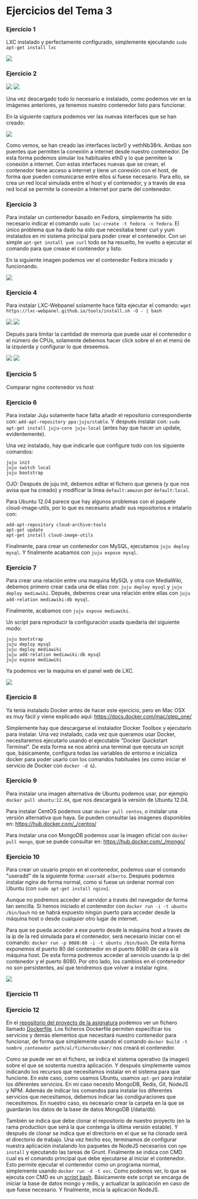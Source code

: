# Ejercicios del Tema 3

### Ejercicio 1

LXC instalado y perfectamente configurado, simplemente ejecutando `sudo apt-get install lxc`

![](http://imgur.com/1i7scES.png)


### Ejercicio 2

![](http://imgur.com/YsCkZoP.png)
![](http://imgur.com/WTRm24U.png)

Una vez descargado todo lo necesario e instalado, como podemos ver en la imágenes anteriores, ya tenemos nuestro contenedor listo para funcionar.

En la siguiente captura podemos ver las nuevas interfaces que se han creado:

![](http://imgur.com/W7FIZOw.png)

Como vemos, se han creado las interfaces lxcbr0 y vethNb38rk. Ambas son puentes que permiten la conexión a internet desde nuestro contenedor. De esta forma podemos simular los habituales eth0 y lo que permiten la conexión a internet. Con estas interfaces nuevas que se crean, el contenedor tiene acceso a internet y tiene un conexión con el host, de forma que pueden comunicarse entre ellos si fuese necesario. Para ello, se crea un red local simulada entre el host y el contenedor, y a través de esa red local se permite la conexión a Internet por parte del contenedor.


### Ejercicio 3

Para instalar un contenedor basado en Fedora, simplemente ha sido necesario indicar el comando `sudo lxc-create -t fedora -n fedora`. El único problema que ha dado ha sido que necesitaba tener curl y yum instalados en mi sistema principal para poder crear el contenedor. Con un simple `apt-get install yum curl` todo se ha resuelto, he vuelto a ejecutar el comando para que crease el contenedor y listo.

En la siguiente imagen podemos ver el contenedor Fedora iniciado y funcionando.

![](http://imgur.com/JjBtMSF.png)

### Ejercicio 4

Para instalar LXC-Webpanel solamente hace falta ejecutar el comando: `wget https://lxc-webpanel.github.io/tools/install.sh -O - | bash`

![](http://imgur.com/ePtX0IJ.png)
![](http://imgur.com/umg2z9e.png)

Depués para limitar la cantidad de memoria que puede usar el contenedor o el número de CPUs, solamente debemos hacer click sobre el en el menú de la izquierda y configurar lo que deseemos.

![](http://imgur.com/IOy3mCd.png)
![](http://imgur.com/Ga3jLxF.png)

### Ejercicio 5

Comparar nginx contenedor vs host


### Ejercicio 6

Para instalar Juju solamente hace falta añadir el repositorio correspondiente con: `add-apt-repository ppa:juju/stable`. Y después instalar con: `sudo apt-get install juju-core juju-local` (antes hay que hacer un update, evidentemente).

Una vez instalado, hay que indicarle que configure todo con los siguiente comandos:

```
juju initjuju switch localjuju bootstrap
```

OJO: Después de juju init, debemos editar el fichero que genera (y que nos avisa que ha creado) y modificar la linea `default:amazon` por `default:local`.

Para Ubuntu 12.04 parece que hay algunos problemas con el paquete cloud-image-utils, por lo que es necesario añadir sus repositorios e intalarlo con:
```
add-apt-repository cloud-archive:tools
apt-get update
apt-get install cloud-image-utils
```

Finalmente, para crear un contenedor con MySQL, ejecutamos `juju deploy mysql`. Y finalmente acabamos con  `juju expose mysql`.

### Ejercicio 7

Para crear una relación entre una maquina MySQL y otra con MediaWiki, debemos primero crear cada una de ellas con: `juju deploy mysql` y `juju deploy mediawiki`.
Depués, debemos crear una relación entre ellas con `juju add-relation mediawiki:db mysql`.

Finalmente, acabamos con `juju expose mediawiki`.

Un script para reproducir la configuración usada quedaría del siguiente modo:

```
juju bootstrap
juju deploy mysql
juju deploy mediawiki
juju add-relation mediawiki:db mysql
juju expose mediawiki
```

Ya podemos ver la maquina en el panel web de LXC.

![](http://i.imgur.com/CnGMvq2.png)


### Ejercicio 8

Ya tenía instalado Docker antes de hacer este ejercicio, pero en Mac OSX es muy fácil y viene explicado aquí: https://docs.docker.com/mac/step_one/

Simplemente hay que descargarse el instalador Docker Toolbox y ejecutarlo para instalar. Una vez instalado, cada vez que queramos usar Docker, necesitaremos ejecutarlo usando el ejecutable "Docker Quickstart Terminal". De esta forma se nos abrirá una terminal que ejecuta un script que, básicamente, configura todas las variables de entorno e inicializa docker para poder usarlo con los comandos habituales (es como iniciar el servicio de Docker con `docker -d &`).

### Ejercicio 9

Para instalar una imagen alternativa de Ubuntu podemos usar, por ejemplo `docker pull ubuntu:12.04`, que nos descargará la versión de Ubuntu 12.04.

Para instalar CentOS podemos usar `docker pull centos`, o instalar una versión alternativa que haya. Se pueden consultar las imágenes disponibles en: https://hub.docker.com/_/centos/

Para instalar una con MongoDB podemos usar la imagen oficial con `docker pull mongo`, que se puede consultar en: https://hub.docker.com/_/mongo/


### Ejercicio 10

Para crear un usuario propio en el contenedor, podemos usar el comando "useradd" de la siguiente forma: `useradd alberto`. Después podemos instalar nginx de forma normal, como si fuese un ordenar normal con Ubuntu (con `sudo apt-get install nginx`).

Aunque no podremos acceder al servidor a través del navegador de forma tan sencilla. Si hemos iniciado el contenedor con `docker run -i -t ubuntu /bin/bash` no se habrá expuesto ningún puerto para acceder desde la máquina host o desde cualquier otro lugar de internet.

Para que se pueda acceder a ese puerto desde la máquina host a través de la ip de la red simulada para el contenedor, será necesario iniciar con el comando: `docker run -p 8080:80 -i -t ubuntu /bin/bash`. De esta forma exponemos el puerto 80 del contenedor en el puerto 8080 de cara a la máquina host. De esta forma podremos acceder al servicio usando la ip del contenedor y el puerto 8080. Por otro lado, los cambios en el contenedor no son persistentes, así que tendremos que volver a instalar nginx.

![](http://i.imgur.com/3iiMDnF.png)

### Ejercicio 11



### Ejercicio 12

En el [repositorio del proyecto de la asignatura](https://github.com/segura2010/CC-Proyecto-OpenSecureChat) podemos ver un fichero llamado [Dockerfile](https://github.com/segura2010/CC-Proyecto-OpenSecureChat/blob/master/Dockerfile). Los ficheros Dockerfile permiten especificar los servicios y demás elementos que necesitará nuestro contenedor para funcionar, de forma que simplemente usando el comando `docker build -t nombre_contenedor path/al/ficherodocker/` nos creará el contenedor.

Como se puede ver en el fichero, se indica el sistema operativo (la imagen) sobre el que se sostenta nuestra aplicación. Y después simplemente vamos indicando los recursos que necesitamos instalar en el sistema para que funcione. En este caso, como usamos Ubuntu, usamos `apt-get` para instalar los diferentes servicios. En mi caso necesito MongoDB, Redis, Git, NodeJS y NPM. Además de indicar los comandos para instalar los diferentes servicios que necesitamos, debemos indicar las condiguraciones que necesitemos. En nuestro caso, es necesario crear la carpeta en la que se guardarán los datos de la base de datos MongoDB (/data/db).

También se indica que debe clonar el repositorio de nuestro proyecto (en la rama production que será la que contenga la última versión estable). Y después de clonar se indica que el directorio en el que se ha clonado será el directorio de trabajo. Una vez hecho eso, terminamos de configurar nuestra aplicación instalando los paquetes de NodeJS necesarios con `npm install` y ejecutando las tareas de Grunt. Finalmente se indica con CMD cual es el comando principal que debe ejecutarse al iniciar el contenedor. Esto permite ejecutar el contenedor como un programa normal, simplemente usando `docker run -d -t osc`. Como podemos ver, lo que se ejecuta con CMD es un [script bash](https://github.com/segura2010/CC-Proyecto-OpenSecureChat/blob/master/docker_start.sh). Básicamente este script se encarga de iniciar la base de datos mongo y redis, y actualizar la aplicación en caso de que fuese necesario. Y finalmente, inicia la aplicación NodeJS.
